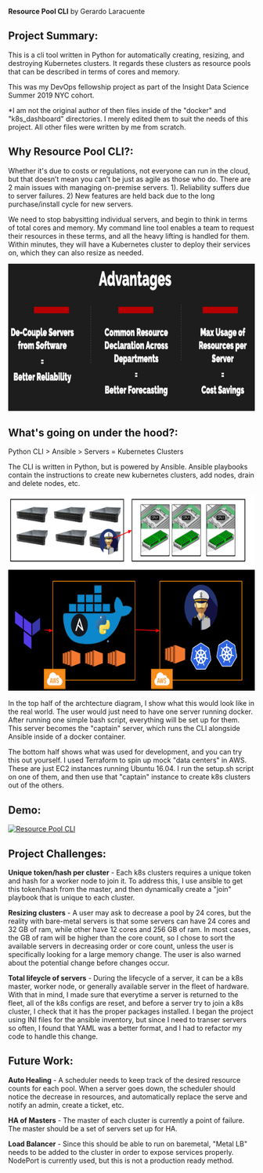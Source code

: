 __Resource Pool CLI__ by Gerardo Laracuente

## Project Summary:

This is a cli tool written in Python for automatically creating, resizing, and destroying Kubernetes clusters. It regards these clusters as resource pools that can be described in terms of cores and memory.

This was my DevOps fellowship project as part of the Insight Data Science Summer 2019 NYC cohort. 

*I am not the original author of then files inside of the "docker" and "k8s_dashboard" directories. I merely edited them to suit the needs of this project. All other files were written by me from scratch. 


## Why Resource Pool CLI?:

Whether it's due to costs or regulations, not everyone can run in the cloud, but that doesn’t mean you can’t be just as agile as those who do. There are 2 main issues with managing on-premise servers. 1). Reliability suffers due to server failures. 2) New features are held back due to the long purchase/install cycle for new servers.

We need to stop babysitting individual servers, and begin to think in terms of total cores and memory. My command line tool enables a team to request their resources in these terms, and all the heavy lifting is handled for them. Within minutes, they will have a Kubernetes cluster to deploy their services on, which they can also resize as needed. 

<p align="center">
<img src= img/why.png width="700" height="300">
</p>

## What's going on under the hood?:

Python CLI > Ansible > Servers = Kubernetes Clusters

The CLI is written in Python, but is powered by Ansible. Ansible playbooks contain the instructions to create new kubernetes clusters, add nodes, drain and delete nodes, etc. 

<p align="center">
<img src= img/arch.png width="700" height="400">
</p>

In the top half of the archtecture diagram, I show what this would look like in the real world. The user would just need to have one server running docker. After running one simple bash script, everything will be set up for them. This server becomes the "captain" server, which runs the CLI alongside Ansible inside of a docker container. 

The bottom half shows what was used for development, and you can try this out yourself. I used Terraform to spin up mock "data centers" in AWS. These are just EC2 instances running Ubuntu 16.04. I run the setup.sh script on one of them, and then use that "captain" instance to create k8s clusters out of the others. 

## Demo:   

[![Resource Pool CLI](http://img.youtube.com/vi/WlnvPHdo3xs/0.jpg)](http://www.youtube.com/watch?v=WlnvPHdo3xs "Resource Pool CLI")


## Project Challenges:

__Unique token/hash per cluster__ - Each k8s clusters requires a unique token and hash for a worker node to join it. To address this, I use ansible to get this token/hash from the master, and then dynamically create a "join" playbook that is unique to each cluster. 

__Resizing clusters__ - A user may ask to decrease a pool by 24 cores, but the reality with bare-metal servers is that some servers can have 24 cores and 32 GB of ram, while other have 12 cores and 256 GB of ram. In most cases, the GB of ram will be higher than the core count, so I chose to sort the available servers in decreasing order or core count, unless the user is specifically looking for a large memory change. The user is also warned about the potential change before changes occur. 

__Total lifeycle of servers__ - During the lifecycle of a server, it can be a k8s master, worker node, or generally available server in the fleet of hardware. With that in mind, I made sure that everytime a server is returned to the fleet, all of the k8s configs are reset, and before a server try to join a k8s cluster, I check that it has the proper packages installed. I began the project using INI files for the ansible inventory, but since I need to transer servers so often, I found that YAML was a better format, and I had to refactor my code to handle this change. 

## Future Work:

__Auto Healing__ - A scheduler needs to keep track of the desired resource counts for each pool. When a server goes down, the scheduler should notice the decrease in resources, and automatically replace the serve and notify an admin, create a ticket, etc. 

__HA of Masters__ - The master of each cluster is currently a point of failure. The master should be a set of servers set up for HA.

__Load Balancer__ - Since this should be able to run on baremetal, "Metal LB" needs to be added to the cluster in order to expose services properly. NodePort is currently used, but this is not a production ready method. 
